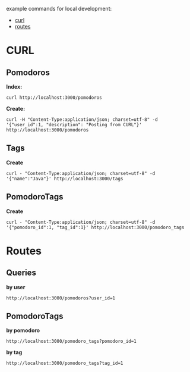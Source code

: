 example commands for local development:
- [curl](#curl)
- [routes](#routes)


# CURL
## Pomodoros 
**Index:**

`curl http://localhost:3000/pomodoros`

**Create:**

`curl -H "Content-Type:application/json; charset=utf-8" -d '{"user_id":1, "description": "Posting from CURL"}' http://localhost:3000/pomodoros`

## Tags

**Create**

`curl -
 "Content-Type:application/json; charset=utf-8" -d '{"name":"Java"}' http://localhost:3000/tags`

## PomodoroTags
**Create**

`curl -
 "Content-Type:application/json; charset=utf-8" -d '{"pomodoro_id":1, "tag_id":1}' http://localhost:3000/pomodoro_tags`

# Routes

## Queries
**by user**

`http://localhost:3000/pomodoros?user_id=1`

## PomodoroTags
**by pomodoro**

`http://localhost:3000/pomodoro_tags?pomodoro_id=1`

**by tag**

`http://localhost:3000/pomodoro_tags?tag_id=1`